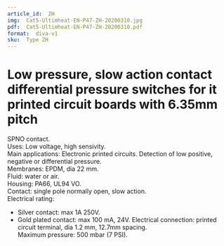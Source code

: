 ```yaml
---
article_id:  ZH
img:  Cat5-Ultimheat-EN-P47-ZH-20200310.jpg
pdf:  Cat5-Ultimheat-EN-P47-ZH-20200310.pdf
format:  diva-v1
sku:  Type ZH
---
```

# Low pressure, slow action contact differential pressure switches for it printed circuit boards with 6.35mm pitch

SPNO contact.  
Uses: Low voltage, high sensivity.  
Main applications: Electronic printed circuits. Detection of low positive, negative or differential pressure.  
Membranes: EPDM, dia 22 mm.  
Fluid: water or air.  
Housing: PA66, UL94 VO.  
Contact: single pole normally open, slow action.  
Electrical rating:
- Silver contact: max 1A 250V.
- Gold plated contact: max 100 mA, 24V.
Electrical connection: printed circuit terminal, dia 1.2 mm, 12.7mm spacing.  
Maximum pressure: 500 mbar (7 PSI).  

